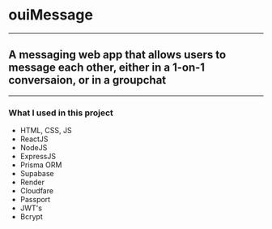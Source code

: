 # ouiMessage

----------

## A messaging web app that allows users to message each other, either in a 1-on-1 conversaion, or in a groupchat

----------

### What I used in this project

- HTML, CSS, JS
- ReactJS
- NodeJS
- ExpressJS
- Prisma ORM
- Supabase
- Render
- Cloudfare
- Passport
- JWT's
- Bcrypt

